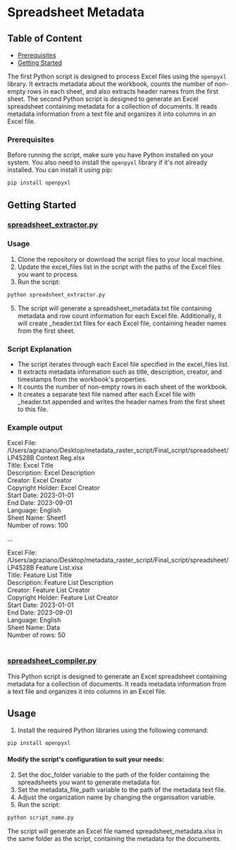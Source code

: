 # Spreadsheet Metadata

## Table of Content
- [Prerequisites](#prerequisites)
- [Getting Started](#getting_started)

The first Python script is designed to process Excel files using the `openpyxl` library. It extracts metadata about the workbook, counts the number of non-empty rows in each sheet, and also extracts header names from the first sheet.
The second Python script is designed to generate an Excel spreadsheet containing metadata for a collection of documents. It reads metadata information from a text file and organizes it into columns in an Excel file.

### Prerequisites

Before running the script, make sure you have Python installed on your system. You also need to install the `openpyxl` library if it's not already installed. You can install it using pip:

```bash
pip install openpyxl
```

## Getting Started
### [spreadsheet_extractor.py](spreadsheet_extractor.py)

### Usage
1. Clone the repository or download the script files to your local machine.
2. Update the excel_files list in the script with the paths of the Excel files you want to process.
3. Run the script:
```bash
python spreadsheet_extractor.py
```
5. The script will generate a spreadsheet_metadata.txt file containing metadata and row count information for each Excel file. Additionally, it will create _header.txt files for each Excel file, containing header names from the first sheet.

### Script Explanation
<ul>
<li>The script iterates through each Excel file specified in the excel_files list.</li>
<li>It extracts metadata information such as title, description, creator, and timestamps from the workbook's properties.</li>
<li>It counts the number of non-empty rows in each sheet of the workbook.</li>
<li>It creates a separate text file named after each Excel file with _header.txt appended and writes the header names from the first sheet to this file.</li>
</ul>

### Example output
Excel File: /Users/agraziano/Desktop/metadata_raster_script/Final_script/spreadsheet/LP4528B Context Reg.xlsx</br>
Title: Excel Title</br>
Description: Excel Description</br>
Creator: Excel Creator</br>
Copyright Holder: Excel Creator</br>
Start Date: 2023-01-01</br>
End Date: 2023-09-01</br>
Language: English</br>
Sheet Name: Sheet1</br>
Number of rows: 100</br>

...

Excel File: /Users/agraziano/Desktop/metadata_raster_script/Final_script/spreadsheet/LP4528B Feature List.xlsx</br>
Title: Feature List Title</br>
Description: Feature List Description</br>
Creator: Feature List Creator</br>
Copyright Holder: Feature List Creator</br>
Start Date: 2023-01-01</br>
End Date: 2023-09-01</br>
Language: English</br>
Sheet Name: Data</br>
Number of rows: 50</br>
</br>



### [spreadsheet_compiler.py](spreadsheet_compiler.py)

This Python script is designed to generate an Excel spreadsheet containing metadata for a collection of documents. It reads metadata information from a text file and organizes it into columns in an Excel file.

## Usage

1. Install the required Python libraries using the following command:

 ```bash
 pip install openpyxl
 ``` 
#### Modify the script's configuration to suit your needs:

2. Set the doc_folder variable to the path of the folder containing the spreadsheets you want to generate metadata for.
3. Set the metadata_file_path variable to the path of the metadata text file.
4. Adjust the organization name by changing the organisation variable.
5. Run the script:

```bash
python script_name.py
```
The script will generate an Excel file named spreadsheet_metadata.xlsx in the same folder as the script, containing the metadata for the documents.
